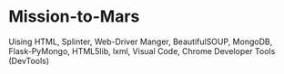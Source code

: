 # Mission-to-Mars
Uising HTML, Splinter, Web-Driver Manger, BeautifulSOUP, MongoDB, Flask-PyMongo, HTML5lib, lxml, Visual Code, Chrome Developer Tools (DevTools)
